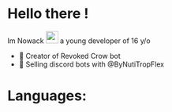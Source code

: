 

# Hello there !

Im Nowack <img src=https://media.giphy.com/media/hvRJCLFzcasrR4ia7z/giphy.gif width="25"/>
a young developer of 16 y/o
+ 💪 Creator of Revoked Crow bot
+ 🤖 Selling discord bots with @ByNutiTropFlex

# Languages:
